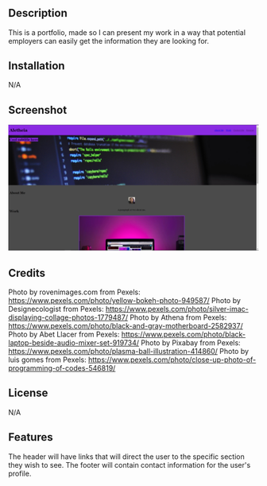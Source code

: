 # <Aletheia-Portfolio>

## Description

This is a portfolio, made so I can present my work in a way that potential employers can easily get the information they are looking for.

## Installation

N/A

## Screenshot

![alt text](./assets/images/2023-12-19.png)
    

## Credits

Photo by rovenimages.com from Pexels: https://www.pexels.com/photo/yellow-bokeh-photo-949587/
Photo by Designecologist from Pexels: https://www.pexels.com/photo/silver-imac-displaying-collage-photos-1779487/
Photo by Athena from Pexels: https://www.pexels.com/photo/black-and-gray-motherboard-2582937/
Photo by Abet Llacer from Pexels: https://www.pexels.com/photo/black-laptop-beside-audio-mixer-set-919734/
Photo by Pixabay from Pexels: https://www.pexels.com/photo/plasma-ball-illustration-414860/
Photo by luis gomes from Pexels: https://www.pexels.com/photo/close-up-photo-of-programming-of-codes-546819/

## License

N/A

## Features

The header will have links that will direct the user to the specific section they wish to see.
The footer will contain contact information for the user's profile.

